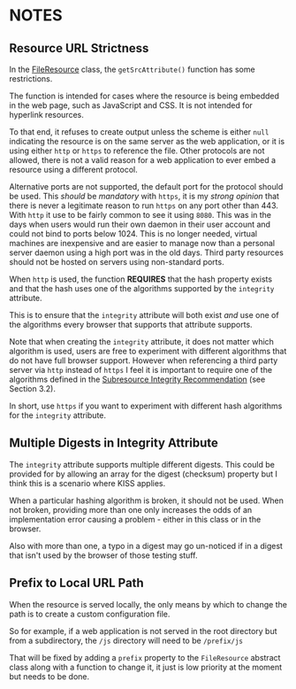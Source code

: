 NOTES
=====

Resource URL Strictness
-----------------------

In the [FileResource](lib/FileResource.php) class, the `getSrcAttribute()`
function has some restrictions.

The function is intended for cases where the resource is being embedded in the
web page, such as JavaScript and CSS. It is not intended for hyperlink
resources.

To that end, it refuses to create output unless the scheme is either `null`
indicating the resource is on the same server as the web application, or it is
using either `http` or `https` to reference the file. Other protocols are not
allowed, there is not a valid reason for a web application to ever embed a
resource using a different protocol.

Alternative ports are not supported, the default port for the protocol should
be used. This *should* be *mandatory* with `https`, it is my *strong opinion*
that there is never a legitimate reason to run `https` on any port other than
443. With `http` it use to be fairly common to see it using `8080`. This was in
the days when users would run their own daemon in their user account and could
not bind to ports below 1024. This is no longer needed, virtual machines are
inexpensive and are easier to manage now than a personal server daemon using a
high port was in the old days. Third party resources should not be hosted on
servers using non-standard ports.

When `http` is used, the function __REQUIRES__ that the hash property exists
and that the hash uses one of the algorithms supported by the `integrity`
attribute.

This is to ensure that the `integrity` attribute will both exist *and* use one
of the algorithms every browser that supports that attribute supports.

Note that when creating the `integrity` attribute, it does not matter which
algorithm is used, users are free to experiment with different algorithms that
do not have full browser support. However when referencing a third party server
via `http` instead of `https` I feel it is important to require one of the
algorithms defined in the
[Subresource Integrity Recommendation](https://www.w3.org/TR/SRI/) (see Section
3.2).

In short, use `https` if you want to experiment with different hash algorithms
for the `integrity` attribute.


Multiple Digests in Integrity Attribute
---------------------------------------

The `integrity` attribute supports multiple different digests. This could be
provided for by allowing an array for the digest (checksum) property but I
think this is a scenario where KISS applies.

When a particular hashing algorithm is broken, it should not be used. When not
broken, providing more than one only increases the odds of an implementation
error causing a problem - either in this class or in the browser.

Also with more than one, a typo in a digest may go un-noticed if in a digest
that isn't used by the browser of those testing stuff.


Prefix to Local URL Path
------------------------

When the resource is served locally, the only means by which to change the path
is to create a custom configuration file.

So for example, if a web application is not served in the root directory but
from a subdirectory, the `/js` directory will need to be `/prefix/js`

That will be fixed by adding a `prefix` property to the `FileResource` abstract
class along with a function to change it, it just is low priority at the moment
but needs to be done.